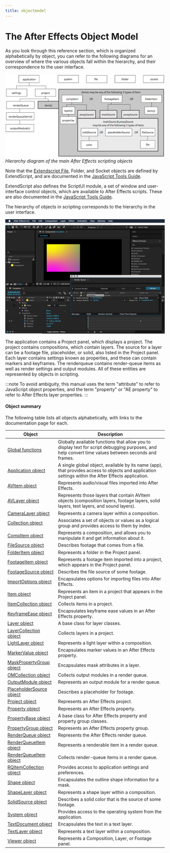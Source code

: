 ```yaml
---
title: objectmodel
---
```

# The After Effects Object Model

As you look through this reference section, which is organized alphabetically by object, you can refer to the following diagrams for an overview of where the various objects fall within the hierarchy, and their correspondence to the user interface.

![After Effects Object Model](../_static/objectmodel.png "After Effects Object Model")
*Hierarchy diagram of the main After Effects scripting objects*

Note that the [Extendscript File](https://extendscript.docsforadobe.dev/file-system-access/file-object.html), Folder, and Socket objects are defined by ExtendScript, and are documented in the [JavaScript Tools Guide](https://extendscript.docsforadobe.dev/).

ExtendScript also defines the ScriptUI module, a set of window and user-interface control objects, which are available to After Effects scripts. These are also documented in the [JavaScript Tools Guide](https://extendscript.docsforadobe.dev/).

The hierarchy of objects in scripting corresponds to the hierarchy in the user interface.

![After Effects User Interface](../_static/application.png "After Effects User Interface")

The application contains a Project panel, which displays a project. The project contains compositions, which contain layers. The source for a layer can be a footage file, placeholder, or solid, also listed in the Project panel. Each layer contains settings known as properties, and these can contain markers and keyframes. The renderqueue contains render-queue items as well as render settings and output modules. All of these entities are represented by objects in scripting.

:::note
To avoid ambiguity, this manual uses the term "attribute" to refer to JavaScript object properties, and the term "property" or "AE property" to refer to After Effects layer properties.
:::


#### Object summary

The following table lists all objects alphabetically, with links to the documentation page for each.

|                            Object                             |                                                                     Description                                                                     |
| ------------------------------------------------------------- | --------------------------------------------------------------------------------------------------------------------------------------------------- |
| [Global functions](../../general/globals)                     | Globally available functions that allow you to display text for script debugging purposes, and help convert time values between seconds and frames. |
| [Application object](../../general/application)               | A single global object, available by its name (app), that provides access to objects and application settings within the After Effects application. |
| [AVItem object](../../item/avitem)                            | Represents audio/visual files imported into After Effects.                                                                                          |
| [AVLayer object](../../layer/avlayer)                         | Represents those layers that contain AVItem objects (composition layers, footage layers, solid layers, text layers, and sound layers).              |
| [CameraLayer object](../../layer/cameralayer)                 | Represents a camera layer within a composition.                                                                                                     |
| [Collection object](../../other/collection)                   | Associates a set of objects or values as a logical group and provides access to them by index.                                                      |
| [CompItem object](../../item/compitem)                        | Represents a composition, and allows you to manipulate it and get information about it.                                                             |
| [FileSource object](../../sources/filesource)                 | Describes footage that comes from a file.                                                                                                           |
| [FolderItem object](../../item/folderitem)                    | Represents a folder in the Project panel.                                                                                                           |
| [FootageItem object](../../item/footageitem)                  | Represents a footage item imported into a project, which appears in the Project panel.                                                              |
| [FootageSource object](../../sources/footagesource)           | Describes the file source of some footage.                                                                                                          |
| [ImportOptions object](../../other/importoptions)             | Encapsulates options for importing files into After Effects.                                                                                        |
| [Item object](../../item/item)                                | Represents an item in a project that appears in the Project panel.                                                                                  |
| [ItemCollection object](../../item/itemcollection)            | Collects items in a project.                                                                                                                        |
| [KeyframeEase object](../../other/keyframeease)               | Encapsulates keyframe ease values in an After Effects property.                                                                                     |
| [Layer object](../../layer/layer)                             | A base class for layer classes.                                                                                                                     |
| [LayerCollection object](../../layer/layercollection)         | Collects layers in a project.                                                                                                                       |
| [LightLayer object](../../layer/lightlayer)                   | Represents a light layer within a composition.                                                                                                      |
| [MarkerValue object](../../other/markervalue)                 | Encapsulates marker values in an After Effects property.                                                                                            |
| [MaskPropertyGroup object](../../property/maskpropertygroup)  | Encapsulates mask attributes in a layer.                                                                                                            |
| [OMCollection object](../../renderqueue/omcollection)         | Collects output modules in a render queue.                                                                                                          |
| [OutputModule object](../../renderqueue/outputmodule)         | Represents an output module for a render queue.                                                                                                     |
| [PlaceholderSource object](../../sources/placeholdersource)   | Describes a placeholder for footage.                                                                                                                |
| [Project object](../../general/project)                       | Represents an After Effects project.                                                                                                                |
| [Property object](../../property/property)                    | Represents an After Effects property.                                                                                                               |
| [PropertyBase object](../../property/propertybase)            | A base class for After Effects property and property group classes.                                                                                 |
| [PropertyGroup object](../../property/propertygroup)          | Represents an After Effects property group.                                                                                                         |
| [RenderQueue object](../../renderqueue/renderqueue)           | Represents the After Effects render queue.                                                                                                          |
| [RenderQueueItem object](../../renderqueue/renderqueueitem)   | Represents a renderable item in a render queue.                                                                                                     |
| [RenderQueueItem object](../../renderqueue/renderqueueitem)   | Collects render-queue items in a render queue.                                                                                                      |
| [RQItemCollection object](../../renderqueue/rqitemcollection) | Provides access to application settings and preferences.                                                                                            |
| [Shape object](../../other/shape)                             | Encapsulates the outline shape information for a mask.                                                                                              |
| [ShapeLayer object](../../layer/shapelayer)                   | Represents a shape layer within a composition.                                                                                                      |
| [SolidSource object](../../sources/solidsource)               | Describes a solid color that is the source of some footage.                                                                                         |
| [System object](../../general/system)                         | Provides access to the operating system from the application.                                                                                       |
| [TextDocument object](../../text/textdocument)                | Encapsulates the text in a text layer.                                                                                                              |
| [TextLayer object](../../layer/textlayer)                     | Represents a text layer within a composition.                                                                                                       |
| [Viewer object](../../other/viewer)                           | Represents a Composition, Layer, or Footage panel.                                                                                                  |
